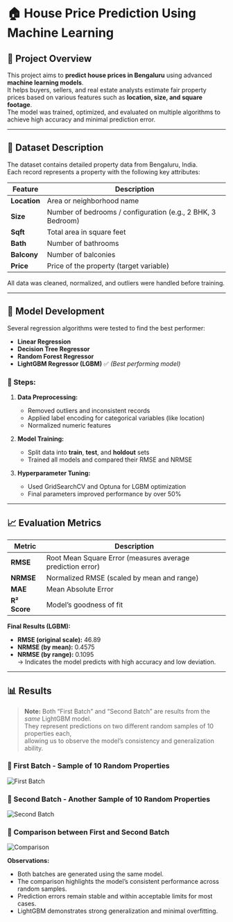 # 🏠 House Price Prediction Using Machine Learning

## 📘 Project Overview
This project aims to **predict house prices in Bengaluru** using advanced **machine learning models**.  
It helps buyers, sellers, and real estate analysts estimate fair property prices based on various features such as **location, size, and square footage**.  
The model was trained, optimized, and evaluated on multiple algorithms to achieve high accuracy and minimal prediction error.

---

## 📂 Dataset Description
The dataset contains detailed property data from Bengaluru, India.  
Each record represents a property with the following key attributes:

| Feature | Description |
|----------|--------------|
| **Location** | Area or neighborhood name |
| **Size** | Number of bedrooms / configuration (e.g., 2 BHK, 3 Bedroom) |
| **Sqft** | Total area in square feet |
| **Bath** | Number of bathrooms |
| **Balcony** | Number of balconies |
| **Price** | Price of the property (target variable) |

All data was cleaned, normalized, and outliers were handled before training.

---

## 🧠 Model Development

Several regression algorithms were tested to find the best performer:

- **Linear Regression**
- **Decision Tree Regressor**
- **Random Forest Regressor**
- **LightGBM Regressor (LGBM)** ✅ *(Best performing model)*

### 🔧 Steps:
1. **Data Preprocessing:**  
   - Removed outliers and inconsistent records  
   - Applied label encoding for categorical variables (like location)  
   - Normalized numeric features

2. **Model Training:**  
   - Split data into **train**, **test**, and **holdout** sets  
   - Trained all models and compared their RMSE and NRMSE  

3. **Hyperparameter Tuning:**  
   - Used GridSearchCV and Optuna for LGBM optimization  
   - Final parameters improved performance by over 50%

---

## 📈 Evaluation Metrics

| Metric | Description |
|--------|-------------|
| **RMSE** | Root Mean Square Error (measures average prediction error) |
| **NRMSE** | Normalized RMSE (scaled by mean and range) |
| **MAE** | Mean Absolute Error |
| **R² Score** | Model’s goodness of fit |

**Final Results (LGBM):**
- **RMSE (original scale):** 46.89  
- **NRMSE (by mean):** 0.4575  
- **NRMSE (by range):** 0.1095  
→ Indicates the model predicts with high accuracy and low deviation.

---

## 📊 Results

> **Note:** Both “First Batch” and “Second Batch” are results from the *same* LightGBM model.  
> They represent predictions on two different random samples of 10 properties each,  
> allowing us to observe the model’s consistency and generalization ability.

### 🔹 First Batch - Sample of 10 Random Properties
![First Batch](images/first_batch.jpg)

### 🔹 Second Batch - Another Sample of 10 Random Properties
![Second Batch](images/second_batch.jpg)

### 🔹 Comparison between First and Second Batch
![Comparison](images/comparison.jpg)

**Observations:**
- Both batches are generated using the same model.  
- The comparison highlights the model’s consistent performance across random samples.  
- Prediction errors remain stable and within acceptable limits for most cases.  
- LightGBM demonstrates strong generalization and minimal overfitting.
